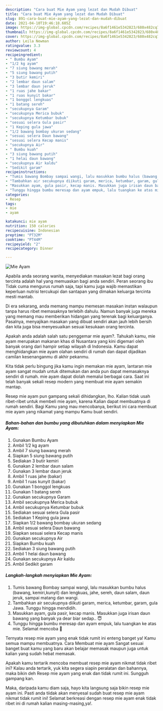 ```yaml
---
description: "Cara buat Mie Ayam yang lezat dan Mudah Dibuat"
title: "Cara buat Mie Ayam yang lezat dan Mudah Dibuat"
slug: 891-cara-buat-mie-ayam-yang-lezat-dan-mudah-dibuat
date: 2021-04-10T19:46:18.605Z
image: https://img-global.cpcdn.com/recipes/8a6f1461e5342823/680x482cq70/mie-ayam-foto-resep-utama.jpg
thumbnail: https://img-global.cpcdn.com/recipes/8a6f1461e5342823/680x482cq70/mie-ayam-foto-resep-utama.jpg
cover: https://img-global.cpcdn.com/recipes/8a6f1461e5342823/680x482cq70/mie-ayam-foto-resep-utama.jpg
author: Leila Newman
ratingvalue: 3.3
reviewcount: 4
recipeingredient:
- " Bumbu Ayam"
- "1/2 kg ayam"
- "7 siung bawang merah"
- "5 siung bawang putih"
- "3 butir kemiri"
- "2 lembar daun salam"
- "3 lembar daun jeruk"
- "1 ruas jahe bakar"
- "1 ruas kunyit bakar"
- "1 bonggol lengkuas"
- "1 batang sereh"
- "secukupnya Garam"
- "secukupnya Merica bubuk"
- "secukupnya Ketumbar bubuk"
- "sesuai selera Gula pasir"
- "1 Keping gula jawa"
- "1/2 bawang bombay ukuran sedang"
- "sesuai selera Daun bawang"
- "sesuai selera Kecap manis"
- "secukupnya Air"
- " Bumbu kuah"
- "3 siung bawang putih"
- "1 helai daun bawang"
- "secukupnya Air kaldu"
- "Sedikit garam"
recipeinstructions:
- "Tumis bawang Bombay sampai wangi, lalu masukkan bumbu halus (bawang, kemiri,kunyit) dan lengkuas, jahe, sereh, daun salam, daun jeruk, sampai matang dan wangi."
- "Tambahkan air secukupnya diikuti garam, merica, ketumbar, garam, gula Jawa. Tunggu hingga mendidih."
- "Masukkan ayam, gula pasir, kecap manis. Masukkan juga irisan daun bawang yang banyak ya dear biar sedap.. 😇"
- "Tunggu hingga bumbu meresap dan ayam empuk, lalu tuangkan ke atas mie. Selamat mencoba 🥰"
categories:
- Resep
tags:
- mie
- ayam

katakunci: mie ayam 
nutrition: 150 calories
recipecuisine: Indonesian
preptime: "PT32M"
cooktime: "PT44M"
recipeyield: "2"
recipecategory: Dinner

---
```



![Mie Ayam](https://img-global.cpcdn.com/recipes/8a6f1461e5342823/680x482cq70/mie-ayam-foto-resep-utama.jpg)

Apabila anda seorang wanita, menyediakan masakan lezat bagi orang tercinta adalah hal yang memuaskan bagi anda sendiri. Peran seorang ibu Tidak cuma mengurus rumah saja, tapi kamu juga wajib memastikan keperluan nutrisi tercukupi dan santapan yang dimakan keluarga tercinta mesti mantab.

Di era  sekarang, anda memang mampu memesan masakan instan walaupun tanpa harus ribet memasaknya terlebih dahulu. Namun banyak juga mereka yang memang mau memberikan hidangan yang terenak bagi keluarganya. Pasalnya, menyajikan masakan yang dibuat sendiri akan jauh lebih bersih dan kita juga bisa menyesuaikan sesuai kesukaan orang tercinta. 



Apakah anda adalah salah satu penggemar mie ayam?. Tahukah kamu, mie ayam merupakan makanan khas di Nusantara yang kini digemari oleh banyak orang dari hampir setiap wilayah di Indonesia. Kamu dapat menghidangkan mie ayam olahan sendiri di rumah dan dapat dijadikan camilan kesenanganmu di akhir pekanmu.

Kita tidak perlu bingung jika kamu ingin memakan mie ayam, lantaran mie ayam sangat mudah untuk ditemukan dan anda pun dapat memasaknya sendiri di rumah. mie ayam dapat diolah memalui berbagai cara. Saat ini telah banyak sekali resep modern yang membuat mie ayam semakin mantap.

Resep mie ayam pun gampang sekali dihidangkan, lho. Kalian tidak usah ribet-ribet untuk membeli mie ayam, karena Kalian dapat membuatnya di rumah sendiri. Bagi Kamu yang mau mencobanya, berikut ini cara membuat mie ayam yang nikamat yang mampu Kamu buat sendiri.

<!--inarticleads1-->

##### Bahan-bahan dan bumbu yang dibutuhkan dalam menyiapkan Mie Ayam:

1. Gunakan  Bumbu Ayam
1. Ambil 1/2 kg ayam
1. Ambil 7 siung bawang merah
1. Siapkan 5 siung bawang putih
1. Sediakan 3 butir kemiri
1. Gunakan 2 lembar daun salam
1. Gunakan 3 lembar daun jeruk
1. Ambil 1 ruas jahe (bakar)
1. Ambil 1 ruas kunyit (bakar)
1. Gunakan 1 bonggol lengkuas
1. Gunakan 1 batang sereh
1. Gunakan secukupnya Garam
1. Ambil secukupnya Merica bubuk
1. Ambil secukupnya Ketumbar bubuk
1. Sediakan sesuai selera Gula pasir
1. Sediakan 1 Keping gula jawa
1. Siapkan 1/2 bawang bombay ukuran sedang
1. Ambil sesuai selera Daun bawang
1. Siapkan sesuai selera Kecap manis
1. Gunakan secukupnya Air
1. Siapkan  Bumbu kuah
1. Sediakan 3 siung bawang putih
1. Ambil 1 helai daun bawang
1. Gunakan secukupnya Air kaldu
1. Ambil Sedikit garam




<!--inarticleads2-->

##### Langkah-langkah menyiapkan Mie Ayam:

1. Tumis bawang Bombay sampai wangi, lalu masukkan bumbu halus (bawang, kemiri,kunyit) dan lengkuas, jahe, sereh, daun salam, daun jeruk, sampai matang dan wangi.
1. Tambahkan air secukupnya diikuti garam, merica, ketumbar, garam, gula Jawa. Tunggu hingga mendidih.
1. Masukkan ayam, gula pasir, kecap manis. Masukkan juga irisan daun bawang yang banyak ya dear biar sedap.. 😇
1. Tunggu hingga bumbu meresap dan ayam empuk, lalu tuangkan ke atas mie. Selamat mencoba 🥰




Ternyata resep mie ayam yang enak tidak rumit ini enteng banget ya! Kamu semua mampu membuatnya. Cara Membuat mie ayam Sangat sesuai banget buat kamu yang baru akan belajar memasak maupun juga untuk kalian yang sudah hebat memasak.

Apakah kamu tertarik mencoba membuat resep mie ayam nikmat tidak ribet ini? Kalau anda tertarik, yuk kita segera siapin peralatan dan bahannya, maka bikin deh Resep mie ayam yang enak dan tidak rumit ini. Sungguh gampang kan. 

Maka, daripada kamu diam saja, hayo kita langsung saja bikin resep mie ayam ini. Pasti anda tiidak akan menyesal sudah buat resep mie ayam nikmat tidak rumit ini! Selamat berkreasi dengan resep mie ayam enak tidak ribet ini di rumah kalian masing-masing,ya!.

